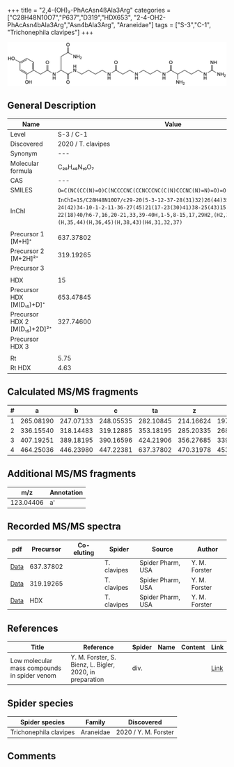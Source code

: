 +++
title = "2,4-(OH)₂-PhAcAsn4ßAla3Arg"
categories = ["C28H48N10O7","P637","D319","HDX653",
"2-4-OH2-PhAcAsn4bAla3Arg","Asn4bAla3Arg",
"Araneidae"]
tags = ["S-3","C-1",
"Trichonephila clavipes"]
+++

![](/img/2-4-OH2-PhAcAsn4bAla3Arg.png)

## General Description

| Name                       | Value              |
|----------------------------|--------------------|
| Level                      | S-3 / C-1          |
| Discovered                 | 2020 / T. clavipes |
| Synonym                    | ---                |
| Molecular formula          | C₂₈H₄₈N₁₀O₇                   |
| CAS                        | ---                |
| SMILES | `O=C(NC(CC(N)=O)C(NCCCCNC(CCNCCCNC(C(N)CCCNC(N)=N)=O)=O)=O)CC1=CC=C(O)C=C1O`  |
| InChI  | `InChI=1S/C28H48N10O7/c29-20(5-3-12-37-28(31)32)26(44)35-13-4-9-33-14-8-24(42)34-10-1-2-11-36-27(45)21(17-23(30)41)38-25(43)15-18-6-7-19(39)16-22(18)40/h6-7,16,20-21,33,39-40H,1-5,8-15,17,29H2,(H2,30,41)(H,34,42)(H,35,44)(H,36,45)(H,38,43)(H4,31,32,37)`  |
|                            |                    |
| Precursor 1 [M+H]⁺       | 637.37802      |
| Precursor 2 [M+2H]²⁺        | 319.19265       |
| Precursor 3                |                    |
|                            |                    |
| HDX                        | 15                   |
| Precursor HDX   [M(D₁₅)+D]⁺   | 653.47845                   |
| Precursor HDX 2 [M(D₁₅)+2D]²⁺ | 327.74600                   |
| Precursor HDX 3            |                    |
|                            |                    |
| Rt                         | 5.75                   |
| Rt HDX                     | 4.63                   |

## Calculated MS/MS fragments

| # | a         | b         | c         | ta        | z         | y         | tz        |
|---|-----------|-----------|-----------|-----------|-----------|-----------|-----------|
| 1 | 265.08190 | 247.07133 | 248.05535 | 282.10845 | 214.16624 | 197.13969 | 231.19279 |
| 2 | 336.15540 | 318.14483 | 319.12885 | 353.18195 | 285.20335 | 268.17680 | 302.22990 |
| 3 | 407.19251 | 389.18195 | 390.16596 | 424.21906 | 356.27685 | 339.25030 | 373.30340 |
| 4 | 464.25036 | 446.23980 | 447.22381 | 637.37802 | 470.31978 | 453.29323 | 487.34633 |

## Additional MS/MS fragments

| m/z       | Annotation |
|-----------|------------|
| 123.04406 | a'         |

## Recorded MS/MS spectra

| pdf                                             | Precursor | Co-eluting | Spider      | Source                       | Author        |
|-------------------------------------------------|-----------|------------|-------------|------------------------------|---------------|
| [Data](/pdf/N-clavipes/637_2-4-OH2-PhAcAsn4bAla3Arg_Nc.pdf) | 637.37802 |           | T. clavipes | Spider Pharm, USA | Y. M. Forster |
| [Data](/pdf/N-clavipes/637_2-4-OH2-PhAcAsn4bAla3Arg_Nc_2.pdf) | 319.19265 |           | T. clavipes | Spider Pharm, USA | Y. M. Forster |
| [Data](/pdf/N-clavipes/637_2-4-OH2-PhAcAsn4bAla3Arg_Nc_HDX.pdf) | HDX |           | T. clavipes | Spider Pharm, USA | Y. M. Forster |


## References

| Title | Reference | Spider | Name | Content | Link |
|-------|-----------|--------|------|---------|------|
| Low molecular mass compounds in spider venom      | Y. M. Forster, S. Bienz, L. Bigler, 2020, in preparation          | div.       |   |   | [Link](unknown) |

## Spider species

| Spider species     | Family     | Discovered           |
|--------------------|------------|----------------------|
| Trichonephila clavipes | Araneidae | 2020 / Y. M. Forster |


## Comments